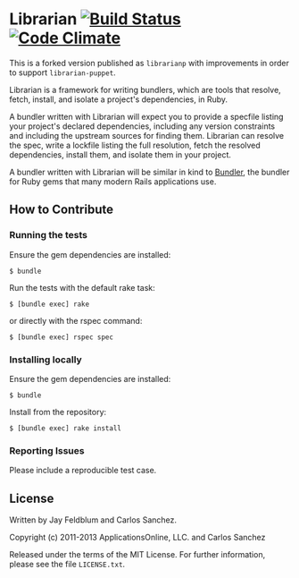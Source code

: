 Librarian [![Build Status](https://secure.travis-ci.org/carlossg/librarian.png)](http://travis-ci.org/carlossg/librarian) [![Code Climate](https://codeclimate.com/badge.png)](https://codeclimate.com/github/carlossg/librarian)
=========

This is a forked version published as `librarianp` with improvements in order to support `librarian-puppet`.

Librarian is a framework for writing bundlers, which are tools that resolve,
fetch, install, and isolate a project's dependencies, in Ruby.

A bundler written with Librarian will expect you to provide a specfile listing
your project's declared dependencies, including any version constraints and
including the upstream sources for finding them. Librarian can resolve the spec,
write a lockfile listing the full resolution, fetch the resolved dependencies,
install them, and isolate them in your project.

A bundler written with Librarian will be similar in kind to [Bundler](http://gembundler.com),
the bundler for Ruby gems that many modern Rails applications use.

How to Contribute
-----------------

### Running the tests

Ensure the gem dependencies are installed:

    $ bundle

Run the tests with the default rake task:

    $ [bundle exec] rake
    
or directly with the rspec command:

    $ [bundle exec] rspec spec

### Installing locally

Ensure the gem dependencies are installed:

    $ bundle

Install from the repository:

    $ [bundle exec] rake install

### Reporting Issues

Please include a reproducible test case.

License
-------

Written by Jay Feldblum and Carlos Sanchez.

Copyright (c) 2011-2013 ApplicationsOnline, LLC. and Carlos Sanchez

Released under the terms of the MIT License. For further information, please see
the file `LICENSE.txt`.
